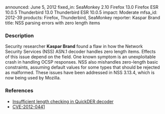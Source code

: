 announced: June 5, 2012
fixed_in: SeaMonkey 2.10
          Firefox 13.0
          Firefox ESR 10.0.5
          Thunderbird 13.0
          Thunderbird ESR 10.0.5
impact: Moderate
mfsa_id: 2012-39
products: Firefox, Thunderbird, SeaMonkey
reporter: Kaspar Brand
title: NSS parsing errors with zero length items

<h3>Description</h3>

<p>Security researcher <strong>Kaspar Brand</strong> found a flaw in how the
Network Security Services (NSS) ASN.1 decoder handles zero length items. Effects
of this issue depend on the field. One known symptom is an unexploitable crash
in handling OCSP responses. NSS also mishandles zero-length basic constraints,
assuming default values for some types that should be rejected as malformed.
These issues have been addressed in NSS 3.13.4, which is now being used by
Mozilla.
</p>


<h3>References</h3>

<ul>
  <li><a href="https://bugzilla.mozilla.org/show_bug.cgi?id=715073">
       Insufficient length checking in QuickDER decoder</a></li>
  <li><a href="http://cve.mitre.org/cgi-bin/cvename.cgi?name=CVE-2012-0441" class="ex-ref">CVE-2012-0441</a></li>
</ul>



